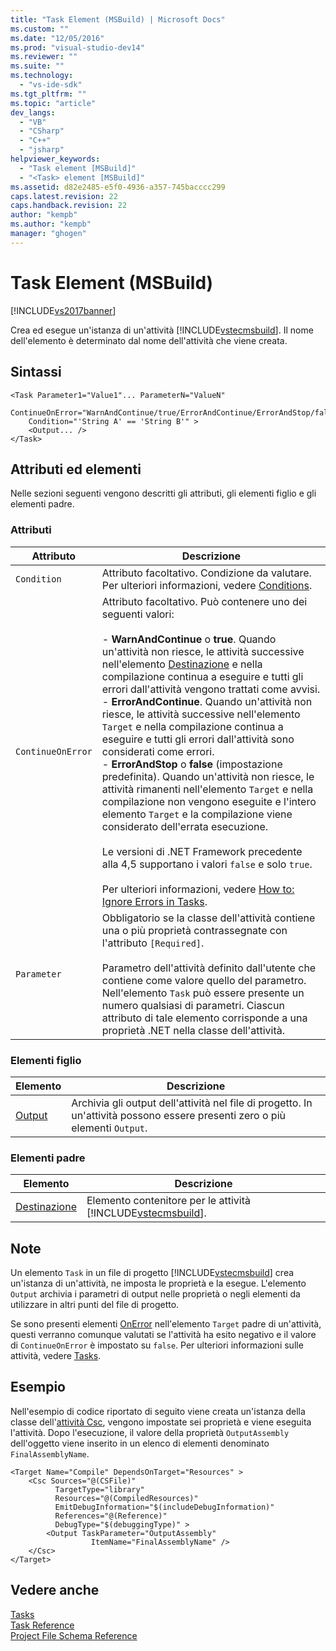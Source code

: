 ```yaml
---
title: "Task Element (MSBuild) | Microsoft Docs"
ms.custom: ""
ms.date: "12/05/2016"
ms.prod: "visual-studio-dev14"
ms.reviewer: ""
ms.suite: ""
ms.technology: 
  - "vs-ide-sdk"
ms.tgt_pltfrm: ""
ms.topic: "article"
dev_langs: 
  - "VB"
  - "CSharp"
  - "C++"
  - "jsharp"
helpviewer_keywords: 
  - "Task element [MSBuild]"
  - "<Task> element [MSBuild]"
ms.assetid: d82e2485-e5f0-4936-a357-745bacccc299
caps.latest.revision: 22
caps.handback.revision: 22
author: "kempb"
ms.author: "kempb"
manager: "ghogen"
---
```

# Task Element (MSBuild)
[!INCLUDE[vs2017banner](../code-quality/includes/vs2017banner.md)]

Crea ed esegue un'istanza di un'attività [!INCLUDE[vstecmsbuild](../extensibility/internals/includes/vstecmsbuild_md.md)].  Il nome dell'elemento è determinato dal nome dell'attività che viene creata.  
  
## Sintassi  
  
```  
<Task Parameter1="Value1"... ParameterN="ValueN"  
    ContinueOnError="WarnAndContinue/true/ErrorAndContinue/ErrorAndStop/false"  
    Condition="'String A' == 'String B'" >  
    <Output... />  
</Task>  
```  
  
## Attributi ed elementi  
 Nelle sezioni seguenti vengono descritti gli attributi, gli elementi figlio e gli elementi padre.  
  
### Attributi  
  
|Attributo|Descrizione|  
|---------------|-----------------|  
|`Condition`|Attributo facoltativo.  Condizione da valutare.  Per ulteriori informazioni, vedere [Conditions](../msbuild/msbuild-conditions.md).|  
|`ContinueOnError`|Attributo facoltativo.  Può contenere uno dei seguenti valori:<br /><br /> -   **WarnAndContinue** o **true**.  Quando un'attività non riesce, le attività successive nell'elemento [Destinazione](../msbuild/target-element-msbuild.md) e nella compilazione continua a eseguire e tutti gli errori dall'attività vengono trattati come avvisi.<br />-   **ErrorAndContinue**.  Quando un'attività non riesce, le attività successive nell'elemento `Target` e nella compilazione continua a eseguire e tutti gli errori dall'attività sono considerati come errori.<br />-   **ErrorAndStop** o **false** \(impostazione predefinita\).  Quando un'attività non riesce, le attività rimanenti nell'elemento `Target` e nella compilazione non vengono eseguite e l'intero elemento `Target` e la compilazione viene considerato dell'errata esecuzione.<br /><br /> Le versioni di .NET Framework precedente alla 4,5 supportano i valori `false` e solo `true`.<br /><br /> Per ulteriori informazioni, vedere [How to: Ignore Errors in Tasks](../msbuild/how-to-ignore-errors-in-tasks.md).|  
|`Parameter`|Obbligatorio se la classe dell'attività contiene una o più proprietà contrassegnate con l'attributo `[Required]`.<br /><br /> Parametro dell'attività definito dall'utente che contiene come valore quello del parametro.  Nell'elemento `Task` può essere presente un numero qualsiasi di parametri. Ciascun attributo di tale elemento corrisponde a una proprietà .NET nella classe dell'attività.|  
  
### Elementi figlio  
  
|Elemento|Descrizione|  
|--------------|-----------------|  
|[Output](../msbuild/output-element-msbuild.md)|Archivia gli output dell'attività nel file di progetto.  In un'attività possono essere presenti zero o più elementi `Output`.|  
  
### Elementi padre  
  
|Elemento|Descrizione|  
|--------------|-----------------|  
|[Destinazione](../msbuild/target-element-msbuild.md)|Elemento contenitore per le attività [!INCLUDE[vstecmsbuild](../extensibility/internals/includes/vstecmsbuild_md.md)].|  
  
## Note  
 Un elemento `Task` in un file di progetto [!INCLUDE[vstecmsbuild](../extensibility/internals/includes/vstecmsbuild_md.md)] crea un'istanza di un'attività, ne imposta le proprietà e la esegue.  L'elemento `Output` archivia i parametri di output nelle proprietà o negli elementi da utilizzare in altri punti del file di progetto.  
  
 Se sono presenti elementi [OnError](../msbuild/onerror-element-msbuild.md) nell'elemento `Target` padre di un'attività, questi verranno comunque valutati se l'attività ha esito negativo e il valore di `ContinueOnError` è impostato su `false`.  Per ulteriori informazioni sulle attività, vedere [Tasks](../msbuild/msbuild-tasks.md).  
  
## Esempio  
 Nell'esempio di codice riportato di seguito viene creata un'istanza della classe dell'[attività Csc](../msbuild/csc-task.md), vengono impostate sei proprietà e viene eseguita l'attività.  Dopo l'esecuzione, il valore della proprietà `OutputAssembly` dell'oggetto viene inserito in un elenco di elementi denominato `FinalAssemblyName`.  
  
```  
<Target Name="Compile" DependsOnTarget="Resources" >  
    <Csc Sources="@(CSFile)"  
          TargetType="library"  
          Resources="@(CompiledResources)"  
          EmitDebugInformation="$(includeDebugInformation)"  
          References="@(Reference)"  
          DebugType="$(debuggingType)" >  
        <Output TaskParameter="OutputAssembly"  
                  ItemName="FinalAssemblyName" />  
    </Csc>  
</Target>  
```  
  
## Vedere anche  
 [Tasks](../msbuild/msbuild-tasks.md)   
 [Task Reference](../msbuild/msbuild-task-reference.md)   
 [Project File Schema Reference](../msbuild/msbuild-project-file-schema-reference.md)